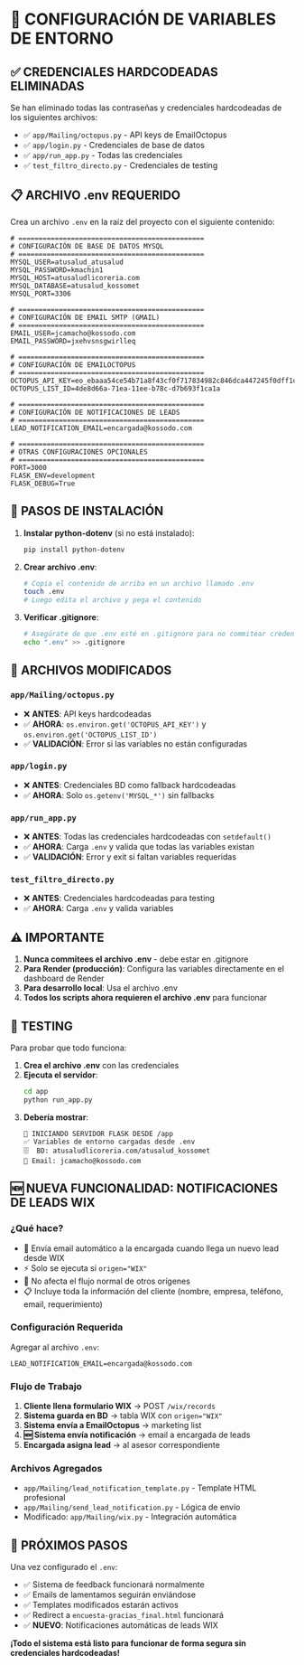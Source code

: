 # 🔐 CONFIGURACIÓN DE VARIABLES DE ENTORNO

## ✅ **CREDENCIALES HARDCODEADAS ELIMINADAS**

Se han eliminado todas las contraseñas y credenciales hardcodeadas de los siguientes archivos:

- ✅ `app/Mailing/octopus.py` - API keys de EmailOctopus 
- ✅ `app/login.py` - Credenciales de base de datos
- ✅ `app/run_app.py` - Todas las credenciales
- ✅ `test_filtro_directo.py` - Credenciales de testing

## 📋 **ARCHIVO .env REQUERIDO**

Crea un archivo `.env` en la raíz del proyecto con el siguiente contenido:

```env
# ==============================================
# CONFIGURACIÓN DE BASE DE DATOS MYSQL
# ==============================================
MYSQL_USER=atusalud_atusalud
MYSQL_PASSWORD=kmachin1
MYSQL_HOST=atusaludlicoreria.com
MYSQL_DATABASE=atusalud_kossomet
MYSQL_PORT=3306

# ==============================================
# CONFIGURACIÓN DE EMAIL SMTP (GMAIL)
# ==============================================
EMAIL_USER=jcamacho@kossodo.com
EMAIL_PASSWORD=jxehvsnsgwirlleq

# ==============================================
# CONFIGURACIÓN DE EMAILOCTOPUS
# ==============================================
OCTOPUS_API_KEY=eo_ebaaa54ce54b71a8f43cf0f717834982c846dca447245f0dff1cb5880f57ed46
OCTOPUS_LIST_ID=4de8d66a-71ea-11ee-b78c-d7b693f1ca1a

# ==============================================
# CONFIGURACIÓN DE NOTIFICACIONES DE LEADS
# ==============================================
LEAD_NOTIFICATION_EMAIL=encargada@kossodo.com

# ==============================================
# OTRAS CONFIGURACIONES OPCIONALES
# ==============================================
PORT=3000
FLASK_ENV=development
FLASK_DEBUG=True
```

## 🚀 **PASOS DE INSTALACIÓN**

1. **Instalar python-dotenv** (si no está instalado):
   ```bash
   pip install python-dotenv
   ```

2. **Crear archivo .env**:
   ```bash
   # Copia el contenido de arriba en un archivo llamado .env
   touch .env
   # Luego edita el archivo y pega el contenido
   ```

3. **Verificar .gitignore**:
   ```bash
   # Asegúrate de que .env esté en .gitignore para no commitear credenciales
   echo ".env" >> .gitignore
   ```

## 🔧 **ARCHIVOS MODIFICADOS**

### `app/Mailing/octopus.py`
- ❌ **ANTES**: API keys hardcodeadas
- ✅ **AHORA**: `os.environ.get('OCTOPUS_API_KEY')` y `os.environ.get('OCTOPUS_LIST_ID')`
- ✅ **VALIDACIÓN**: Error si las variables no están configuradas

### `app/login.py`  
- ❌ **ANTES**: Credenciales BD como fallback hardcodeadas
- ✅ **AHORA**: Solo `os.getenv('MYSQL_*')` sin fallbacks

### `app/run_app.py`
- ❌ **ANTES**: Todas las credenciales hardcodeadas con `setdefault()`
- ✅ **AHORA**: Carga `.env` y valida que todas las variables existan
- ✅ **VALIDACIÓN**: Error y exit si faltan variables requeridas

### `test_filtro_directo.py`
- ❌ **ANTES**: Credenciales hardcodeadas para testing
- ✅ **AHORA**: Carga `.env` y valida variables

## ⚠️ **IMPORTANTE**

1. **Nunca commitees el archivo .env** - debe estar en .gitignore
2. **Para Render (producción)**: Configura las variables directamente en el dashboard de Render
3. **Para desarrollo local**: Usa el archivo .env
4. **Todos los scripts ahora requieren el archivo .env** para funcionar

## 🧪 **TESTING**

Para probar que todo funciona:

1. **Crea el archivo .env** con las credenciales
2. **Ejecuta el servidor**:
   ```bash
   cd app
   python run_app.py
   ```
3. **Debería mostrar**:
   ```
   🚀 INICIANDO SERVIDOR FLASK DESDE /app
   ✅ Variables de entorno cargadas desde .env
   🗄️  BD: atusaludlicoreria.com/atusalud_kossomet
   📧 Email: jcamacho@kossodo.com
   ```

## 🆕 **NUEVA FUNCIONALIDAD: NOTIFICACIONES DE LEADS WIX**

### **¿Qué hace?**
- 📧 Envía email automático a la encargada cuando llega un nuevo lead desde WIX
- ⚡ Solo se ejecuta si `origen="WIX"` 
- 🔄 No afecta el flujo normal de otros orígenes
- 📋 Incluye toda la información del cliente (nombre, empresa, teléfono, email, requerimiento)

### **Configuración Requerida**
Agregar al archivo `.env`:
```env
LEAD_NOTIFICATION_EMAIL=encargada@kossodo.com
```

### **Flujo de Trabajo**
1. **Cliente llena formulario WIX** → POST `/wix/records`
2. **Sistema guarda en BD** → tabla WIX con `origen="WIX"`
3. **Sistema envía a EmailOctopus** → marketing list
4. **🆕 Sistema envía notificación** → email a encargada de leads
5. **Encargada asigna lead** → al asesor correspondiente

### **Archivos Agregados**
- `app/Mailing/lead_notification_template.py` - Template HTML profesional
- `app/Mailing/send_lead_notification.py` - Lógica de envío
- Modificado: `app/Mailing/wix.py` - Integración automática

## 🔗 **PRÓXIMOS PASOS**

Una vez configurado el `.env`:
- ✅ Sistema de feedback funcionará normalmente
- ✅ Emails de lamentamos seguirán enviándose
- ✅ Templates modificados estarán activos
- ✅ Redirect a `encuesta-gracias_final.html` funcionará
- ✅ **NUEVO**: Notificaciones automáticas de leads WIX

**¡Todo el sistema está listo para funcionar de forma segura sin credenciales hardcodeadas!** 